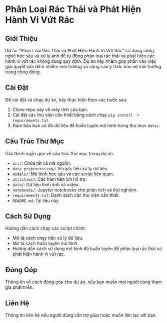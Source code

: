 # Phân Loại Rác Thải và Phát Hiện Hành Vi Vứt Rác

## Giới Thiệu
Dự án "Phân Loại Rác Thải và Phát Hiện Hành Vi Vứt Rác" sử dụng công nghệ học sâu và xử lý ảnh để tự động phân loại rác thải và phát hiện các hành vi vứt rác không đúng quy định. Dự án này nhằm góp phần vào việc giải quyết vấn đề ô nhiễm môi trường và nâng cao ý thức bảo vệ môi trường trong cộng đồng.

## Cài Đặt
Để cài đặt và chạy dự án, hãy thực hiện theo các bước sau:

1. Clone repo này về máy tính của bạn.
2. Cài đặt các thư viện cần thiết bằng cách chạy `pip install -r requirements.txt`.
3. Đảm bảo bạn có đủ dữ liệu để huấn luyện mô hình trong thư mục `data/`.

## Cấu Trúc Thư Mục
Giải thích ngắn gọn về cấu trúc thư mục trong dự án:

- `src/`: Chứa tất cả mã nguồn.
- `data_preprocessing/`: Scripts tiền xử lý dữ liệu.
- `models/`: Mô hình học sâu và các script liên quan.
- `utilities/`: Các hàm tiện ích hỗ trợ.
- `data/`: Dữ liệu hình ảnh và video.
- `notebooks/`: Jupyter notebooks cho phân tích và thử nghiệm.
- `requirements.txt`: Danh sách các thư viện cần thiết.
- `README.md`: Tài liệu này.

## Cách Sử Dụng
Hướng dẫn cách chạy các script chính:

- Mô tả cách chạy tiền xử lý dữ liệu.
- Mô tả cách huấn luyện mô hình.
- Hướng dẫn cách sử dụng mô hình đã huấn luyện để phân loại rác thải và phát hiện hành vi vứt rác.

## Đóng Góp
Thông tin về cách đóng góp cho dự án, nếu bạn muốn mọi người cùng tham gia phát triển.

## Liên Hệ
Thông tin liên hệ nếu người dùng cần trợ giúp hoặc muốn liên lạc với bạn.
